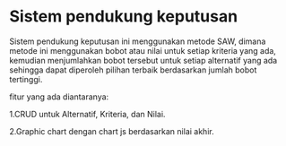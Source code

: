 # Sistem pendukung keputusan

Sistem pendukung keputusan ini menggunakan metode SAW, dimana metode ini menggunakan bobot atau nilai untuk setiap kriteria yang ada, kemudian menjumlahkan bobot tersebut untuk setiap alternatif yang ada sehingga dapat diperoleh pilihan terbaik berdasarkan jumlah bobot tertinggi.

fitur yang ada diantaranya:

1.CRUD untuk Alternatif, Kriteria, dan Nilai.

2.Graphic chart dengan chart js berdasarkan nilai akhir.
